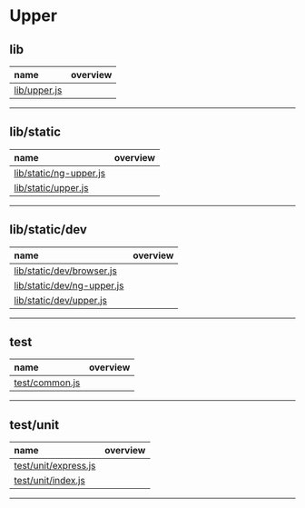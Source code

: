 Upper
===
lib
---
name | overview
:-- | :--
[lib/upper.js](lib/upper.md) | 
- - -


lib/static
---
name | overview
:-- | :--
[lib/static/ng-upper.js](lib/static/ng-upper.md) | 
[lib/static/upper.js](lib/static/upper.md) | 
- - -


lib/static/dev
---
name | overview
:-- | :--
[lib/static/dev/browser.js](lib/static/dev/browser.md) | 
[lib/static/dev/ng-upper.js](lib/static/dev/ng-upper.md) | 
[lib/static/dev/upper.js](lib/static/dev/upper.md) | 
- - -


test
---
name | overview
:-- | :--
[test/common.js](test/common.md) | 
- - -


test/unit
---
name | overview
:-- | :--
[test/unit/express.js](test/unit/express.md) | 
[test/unit/index.js](test/unit/index.md) | 
- - -

